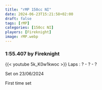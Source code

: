 ```yaml
---
title: "rMP 150cc NI"
date: 2024-06-23T15:21:58+02:00
draft: false
tags: [rMP]
categories: [150cc NI]
players: [Fireknight]
image: rMP.webp
---
```

### 1:55.407 by Fireknight

{{< youtube 5k_K0w1kwoc >}}
Laps : ? - ? - ?

Set on 23/06/2024

First time set